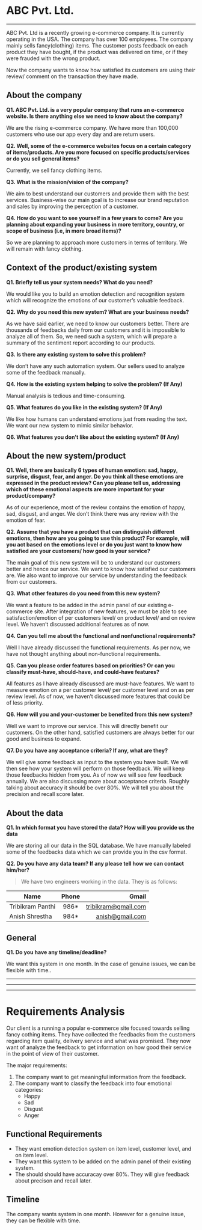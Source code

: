 # ABC Pvt. Ltd.

---

ABC Pvt. Ltd is a recently growing e-commerce company. It is currently operating in the USA. The company has over 100 employees. The company mainly sells fancy(clothing) items. The customer posts feedback on each product they have bought, if the product was delivered on time, or if they were frauded with the wrong product.

Now the company wants to know how satisfied its customers are using their review/ comment on the transaction they have made.

## About the company

**Q1. ABC Pvt. Ltd. is a very popular company that runs an e-commerce website. Is there anything else we need to know about the company?**

We are the rising e-commerce company. We have more than 100,000 customers who use our app every day and are return users.

**Q2. Well, some of the e-commerce websites focus on a certain category of items/products. Are you more focused on specific products/services or do you sell general items?**

Currently, we sell fancy clothing items.

**Q3. What is the mission/vision of the company?**

We aim to best understand our customers and provide them with the best services. Business-wise our main goal is to increase our brand reputation and sales by improving the perception of a customer.

**Q4. How do you want to see yourself in a few years to come? Are you planning about expanding your business in more territory, country, or scope of business (i.e, in more broad items)?**

So we are planning to approach more customers in terms of territory. We will remain with fancy clothing.

## Context of the product/existing system

**Q1. Briefly tell us your system needs? What do you need?**

We would like you to build an emotion detection and recognition system which will recognize the emotions of our customer’s valuable feedback.

**Q2. Why do you need this new system? What are your business needs?**

As we have said earlier, we need to know our customers better. There are thousands of feedbacks daily from our customers and it is impossible to analyze all of them. So, we need such a system, which will prepare a summary of the sentiment report according to our products.

**Q3. Is there any existing system to solve this problem?**

We don’t have any such automation system. Our sellers used to analyze some of the feedback manually.

**Q4. How is the existing system helping to solve the problem? (If Any)**

Manual analysis is tedious and time-consuming.

**Q5. What features do you like in the existing system? (If Any)**

We like how humans can understand emotions just from reading the text. We want our new system to mimic similar behavior.

**Q6. What features you don’t like about the existing system? (If Any)**

>

## About the new system/product

**Q1. Well, there are basically 6 types of human emotion: sad, happy, surprise, disgust, fear, and anger. Do you think all these emotions are expressed in the product review? Can you please tell us, addressing which of these emotional aspects are more important for your product/company?**

As of our experience, most of the review contains the emotion of happy, sad, disgust, and anger. We don’t think there was any review with the emotion of fear.

**Q2. Assume that you have a product that can distinguish different emotions, then how are you going to use this product? For example, will you act based on the emotions level or do you just want to know how satisfied are your customers/ how good is your service?**

The main goal of this new system will be to understand our customers better and hence our service. We want to know how satisfied our customers are. We also want to improve our service by understanding the feedback from our customers.

**Q3. What other features do you need from this new system?**

We want a feature to be added in the admin panel of our existing e-commerce site. After integration of new features, we must be able to see satisfaction/emotion of per customers level/ on product level/ and on review level. We haven’t discussed additional features as of now.

**Q4. Can you tell me about the functional and nonfunctional requirements?**

Well I have already discussed the functional requirements. As per now, we have not thought anything about non-functional requirements.

**Q5. Can you please order features based on priorities? Or can you classify must-have, should-have, and could-have features?**

All features as I have already discussed are must-have features. We want to measure emotion on a per customer level/ per customer level and on as per review level. As of now, we haven’t discussed more features that could be of less priority.

**Q6. How will you and your-customer be benefited from this new system?**

Well we want to improve our service. This will directly benefit our customers. On the other hand, satisfied customers are always better for our good and business to expand.

**Q7. Do you have any acceptance criteria? If any, what are they?**

We will give some feedback as input to the system you have built. We will then see how your system will perform on those feedback. We will keep those feedbacks hidden from you. As of now we will see few feedback annually. We are also discussing more about acceptance criteria. Roughly talking about accuracy it should be over 80%. We will tell you about the precision and recall score later.

## About the data

**Q1. In which format you have stored the data? How will you provide us the data**

We are storing all our data in the SQL database. We have manually labeled some of the feedbacks data which we can provide you in the csv format.

**Q2. Do you have any data team? If any please tell how we can contact him/her?**


> We have two engineers working in the data. They is as follows:

| Name        | Phone           | Gmail  |
| ------------- |:-------------:| -----:|
| Tribikram Panthi  | 986* | tribikram@gmail.com |
| Anish Shrestha| 984*     |   anish@gmail.com |



## General

**Q1. Do you have any timeline/deadline?**

We want this system in one month. In the case of genuine issues, we can be flexible with time..

---

-------
-------

# Requirements Analysis

Our client is a running a popular e-commerce site focused towards selling fancy cothing items. They have collected the feedbacks from the customers regarding item quality, delivery service and what was promised. They now want of analyze the feedback to get information on how good their service in the point of view of their customer.


The major requirements:

1. The company want to get meaningful information from the feedback.
2. The company want to classify the feedback into four emotional categories:
   - Happy
   - Sad
   - Disgust
   - Anger

## Functional Requirements

- They want emotion detection system on item level, customer level, and on item level.
- They want this system to be added on the admin panel of their existing system.
- The should should have accuracay over 80%. They will give feedback about precison and recall later.

## Timeline

The company wants system in one month. However for a genuine issue, they can be flexible with time.
